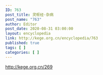 ```yaml
---
ID: 763
post_title: 灵枢经·杂病
post_name: "763"
author: Editor
post_date: 2020-08-31 03:00:00
layout: encyclopedia
link: http://kege.org.cn/encyclopedia/763
published: true
tags: [ ]
categories: [ ]
---
```

http://kege.org.cn/269